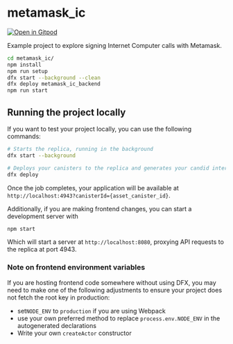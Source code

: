 # metamask_ic

[![Open in Gitpod](https://gitpod.io/button/open-in-gitpod.svg)](https://gitpod.io/#https://github.com/domwoe/metamask-ic)

Example project to explore signing Internet Computer calls with Metamask.


```bash
cd metamask_ic/
npm install
npm run setup
dfx start --background --clean
dfx deploy metamask_ic_backend
npm run start
```

## Running the project locally

If you want to test your project locally, you can use the following commands:

```bash
# Starts the replica, running in the background
dfx start --background

# Deploys your canisters to the replica and generates your candid interface
dfx deploy
```

Once the job completes, your application will be available at `http://localhost:4943?canisterId={asset_canister_id}`.

Additionally, if you are making frontend changes, you can start a development server with

```bash
npm start
```

Which will start a server at `http://localhost:8080`, proxying API requests to the replica at port 4943.

### Note on frontend environment variables

If you are hosting frontend code somewhere without using DFX, you may need to make one of the following adjustments to ensure your project does not fetch the root key in production:

- set`NODE_ENV` to `production` if you are using Webpack
- use your own preferred method to replace `process.env.NODE_ENV` in the autogenerated declarations
- Write your own `createActor` constructor
